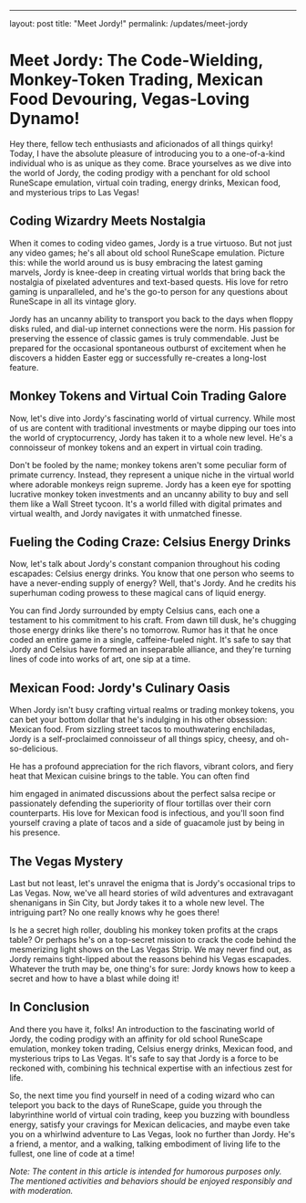 ---
layout: post
title:  "Meet Jordy!"
permalink: /updates/meet-jordy
# Meet Jordy: The Code-Wielding, Monkey-Token Trading, Mexican Food Devouring, Vegas-Loving Dynamo!


Hey there, fellow tech enthusiasts and aficionados of all things quirky! Today, I have the absolute pleasure of introducing you to a one-of-a-kind individual who is as unique as they come. Brace yourselves as we dive into the world of Jordy, the coding prodigy with a penchant for old school RuneScape emulation, virtual coin trading, energy drinks, Mexican food, and mysterious trips to Las Vegas!

## Coding Wizardry Meets Nostalgia

When it comes to coding video games, Jordy is a true virtuoso. But not just any video games; he's all about old school RuneScape emulation. Picture this: while the world around us is busy embracing the latest gaming marvels, Jordy is knee-deep in creating virtual worlds that bring back the nostalgia of pixelated adventures and text-based quests. His love for retro gaming is unparalleled, and he's the go-to person for any questions about RuneScape in all its vintage glory.

Jordy has an uncanny ability to transport you back to the days when floppy disks ruled, and dial-up internet connections were the norm. His passion for preserving the essence of classic games is truly commendable. Just be prepared for the occasional spontaneous outburst of excitement when he discovers a hidden Easter egg or successfully re-creates a long-lost feature.

## Monkey Tokens and Virtual Coin Trading Galore

Now, let's dive into Jordy's fascinating world of virtual currency. While most of us are content with traditional investments or maybe dipping our toes into the world of cryptocurrency, Jordy has taken it to a whole new level. He's a connoisseur of monkey tokens and an expert in virtual coin trading.

Don't be fooled by the name; monkey tokens aren't some peculiar form of primate currency. Instead, they represent a unique niche in the virtual world where adorable monkeys reign supreme. Jordy has a keen eye for spotting lucrative monkey token investments and an uncanny ability to buy and sell them like a Wall Street tycoon. It's a world filled with digital primates and virtual wealth, and Jordy navigates it with unmatched finesse.

## Fueling the Coding Craze: Celsius Energy Drinks

Now, let's talk about Jordy's constant companion throughout his coding escapades: Celsius energy drinks. You know that one person who seems to have a never-ending supply of energy? Well, that's Jordy. And he credits his superhuman coding prowess to these magical cans of liquid energy.

You can find Jordy surrounded by empty Celsius cans, each one a testament to his commitment to his craft. From dawn till dusk, he's chugging those energy drinks like there's no tomorrow. Rumor has it that he once coded an entire game in a single, caffeine-fueled night. It's safe to say that Jordy and Celsius have formed an inseparable alliance, and they're turning lines of code into works of art, one sip at a time.

## Mexican Food: Jordy's Culinary Oasis

When Jordy isn't busy crafting virtual realms or trading monkey tokens, you can bet your bottom dollar that he's indulging in his other obsession: Mexican food. From sizzling street tacos to mouthwatering enchiladas, Jordy is a self-proclaimed connoisseur of all things spicy, cheesy, and oh-so-delicious.

He has a profound appreciation for the rich flavors, vibrant colors, and fiery heat that Mexican cuisine brings to the table. You can often find

him engaged in animated discussions about the perfect salsa recipe or passionately defending the superiority of flour tortillas over their corn counterparts. His love for Mexican food is infectious, and you'll soon find yourself craving a plate of tacos and a side of guacamole just by being in his presence.

## The Vegas Mystery

Last but not least, let's unravel the enigma that is Jordy's occasional trips to Las Vegas. Now, we've all heard stories of wild adventures and extravagant shenanigans in Sin City, but Jordy takes it to a whole new level. The intriguing part? No one really knows why he goes there!

Is he a secret high roller, doubling his monkey token profits at the craps table? Or perhaps he's on a top-secret mission to crack the code behind the mesmerizing light shows on the Las Vegas Strip. We may never find out, as Jordy remains tight-lipped about the reasons behind his Vegas escapades. Whatever the truth may be, one thing's for sure: Jordy knows how to keep a secret and how to have a blast while doing it!

## In Conclusion

And there you have it, folks! An introduction to the fascinating world of Jordy, the coding prodigy with an affinity for old school RuneScape emulation, monkey token trading, Celsius energy drinks, Mexican food, and mysterious trips to Las Vegas. It's safe to say that Jordy is a force to be reckoned with, combining his technical expertise with an infectious zest for life.

So, the next time you find yourself in need of a coding wizard who can teleport you back to the days of RuneScape, guide you through the labyrinthine world of virtual coin trading, keep you buzzing with boundless energy, satisfy your cravings for Mexican delicacies, and maybe even take you on a whirlwind adventure to Las Vegas, look no further than Jordy. He's a friend, a mentor, and a walking, talking embodiment of living life to the fullest, one line of code at a time!

*Note: The content in this article is intended for humorous purposes only. The mentioned activities and behaviors should be enjoyed responsibly and with moderation.*